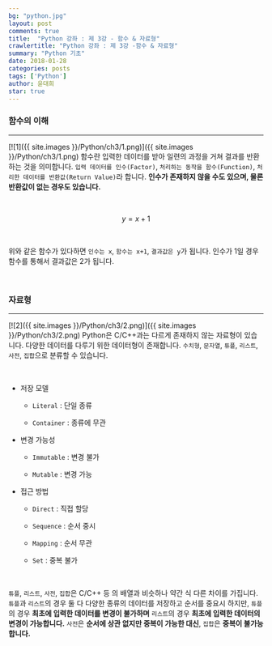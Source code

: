 ```yaml
---
bg: "python.jpg"
layout: post
comments: true
title:  "Python 강좌 : 제 3강 - 함수 & 자료형"
crawlertitle: "Python 강좌 : 제 3강 -함수 & 자료형"
summary: "Python 기초"
date: 2018-01-28
categories: posts
tags: ['Python']
author: 윤대희
star: true
---
```


### 함수의 이해 ###
----------
[![1]({{ site.images }}/Python/ch3/1.png)]({{ site.images }}/Python/ch3/1.png)
함수란 입력한 데이터를 받아 일련의 과정을 거쳐 결과를 반환하는 것을 의미합니다. `입력 데이터를 인수(Factor)`, `처리하는 동작을 함수(Function)`, `처리한 데이터를 반환값(Return Value)`라 합니다. **인수가 존재하지 않을 수도 있으며, 물론 반환값이 없는 경우도 있습니다.**

<br>

$$y=x+1$$

<br>

위와 같은 함수가 있다하면 `인수는 x`, `함수는 x+1`,  `결과값은 y`가 됩니다. 인수가 1일 경우 함수를 통해서 결과값은 2가 됩니다.

<br>

### 자료형 ###
----------
[![2]({{ site.images }}/Python/ch3/2.png)]({{ site.images }}/Python/ch3/2.png)
Python은 C/C++과는 다르게 존재하지 않는 자료형이 있습니다. 다양한 데이터를 다루기 위한 데이터형이 존재합니다. `수치형`, `문자열`, `튜플`, `리스트`, `사전`, `집합`으로 분류할 수 있습니다.

<br>

* 저장 모델

    * `Literal` : 단일 종류

    * `Container` : 종류에 무관

* 변경 가능성

    * `Immutable` : 변경 불가

    * `Mutable` : 변경 가능

* 접근 방법

    * `Direct` : 직접 할당

    * `Sequence` : 순서 중시

    * `Mapping` : 순서 무관

    * `Set` : 중복 불가

<br>

`튜플`, `리스트`, `사전`, `집합`은 C/C++ 등 의 배열과 비슷하나 약간 식 다른 차이를 가집니다. `튜플`과 `리스트`의 경우 둘 다 다양한 종류의 데이터를 저장하고 순서를 중요시 하지만, `튜플`의 경우 **최초에 입력한 데이터를 변경이 불가하며** `리스트`의 경우 **최초에 입력한 데이터의 변경이 가능합니다.** `사전`은 **순서에 상관 없지만 중복이 가능한 대신**, `집합`은 **중복이 불가능합니다.**



